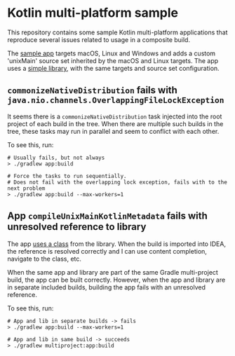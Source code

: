 # Kotlin multi-platform sample

This repository contains some sample Kotlin multi-platform applications that reproduce several issues related to
usage in a composite build.

The [sample app](app/build.gradle.kts) targets macOS, Linux and Windows and adds a custom 'unixMain' source set inherited 
by the macOS and Linux targets.
The app uses a [simple library](lib/build.gradle.kts), with the same targets and source set configuration.

## `commonizeNativeDistribution` fails with `java.nio.channels.OverlappingFileLockException`

It seems there is a `commonizeNativeDistribution` task injected into the root project of each build in the tree.
When there are multiple such builds in the tree, these tasks may run in parallel and seem to conflict with each other.

To see this, run:

```shell
# Usually fails, but not always
> ./gradlew app:build

# Force the tasks to run sequentially.
# Does not fail with the overlapping lock exception, fails with to the next problem
> ./gradlew app:build --max-workers=1
```

## App `compileUnixMainKotlinMetadata` fails with unresolved reference to library

The app [uses a class](app/src/unixMain/App.kt) from the library. When the build is imported into IDEA, the reference is resolved correctly
and I can use content completion, navigate to the class, etc.

When the same app and library are part of the same Gradle multi-project build, the app can be built correctly.
However, when the app and library are in separate included builds, building the app fails with an unresolved reference.

To see this, run:

```shell
# App and lib in separate builds -> fails
> ./gradlew app:build --max-workers=1

# App and lib in same build -> succeeds
> ./gradlew multiproject:app:build
```
